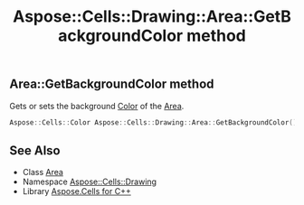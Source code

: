 ﻿---
title: Aspose::Cells::Drawing::Area::GetBackgroundColor method
linktitle: GetBackgroundColor
second_title: Aspose.Cells for C++ API Reference
description: 'Aspose::Cells::Drawing::Area::GetBackgroundColor method. Gets or sets the background Color of the Area in C++.'
type: docs
weight: 600
url: /cpp/aspose.cells.drawing/area/getbackgroundcolor/
---
## Area::GetBackgroundColor method


Gets or sets the background [Color](../../../aspose.cells/color/) of the [Area](../).

```cpp
Aspose::Cells::Color Aspose::Cells::Drawing::Area::GetBackgroundColor()
```

## See Also

* Class [Area](../)
* Namespace [Aspose::Cells::Drawing](../../)
* Library [Aspose.Cells for C++](../../../)
